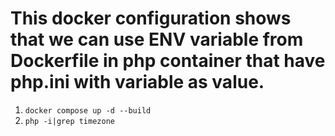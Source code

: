 # This docker configuration shows that we can use ENV variable from Dockerfile in php container that have php.ini with variable as value.

1. `docker compose up -d --build`
2. `php -i|grep timezone`
